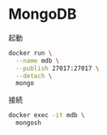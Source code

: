 # MongoDB


起動

```sh
docker run \
  --name mdb \
  --publish 27017:27017 \
  --detach \
  mongo
```

接続

```sh
docker exec -it mdb \
  mongosh
```
